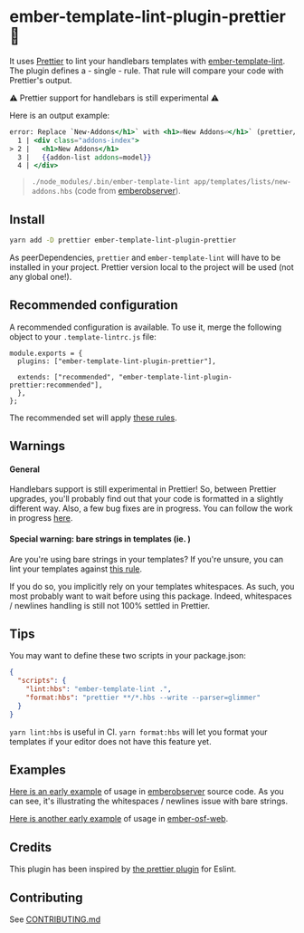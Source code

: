 # ember-template-lint-plugin-prettier 👋

It uses [Prettier](https://github.com/prettier/prettier) to lint your handlebars templates with [ember-template-lint](https://github.com/ember-template-lint/ember-template-lint). The plugin defines a - single - rule. That rule will compare your code with Prettier's output.

⚠️ Prettier support for handlebars is still experimental ⚠️

Here is an output example:

```handlebars
error: Replace `New·Addons</h1>` with <h1>⏎New Addons⏎</h1>` (prettier/prettier) at app/templates/lists/new-addons.hbs:2:5:
  1 | <div class="addons-index">
> 2 |   <h1>New Addons</h1>
  3 |   {{addon-list addons=model}}
  4 | </div>
```

> `./node_modules/.bin/ember-template-lint app/templates/lists/new-addons.hbs` (code from [emberobserver](https://github.com/emberobserver/client)).

## Install

```sh
yarn add -D prettier ember-template-lint-plugin-prettier
```

As peerDependencies, `prettier` and `ember-template-lint` will have to be installed in your project. Prettier version local to the project will be used (not any global one!).

## Recommended configuration

A recommended configuration is available. To use it, merge the following object
to your `.template-lintrc.js` file:

```
module.exports = {
  plugins: ["ember-template-lint-plugin-prettier"],

  extends: ["recommended", "ember-template-lint-plugin-prettier:recommended"],
  },
};
```

The recommended set will apply [these rules](https://github.com/ember-template-lint/ember-template-lint-plugin-prettier/blob/v1.1.0-beta.0/lib/config/recommended.js).

## Warnings

#### General

Handlebars support is still experimental in Prettier! So, between Prettier upgrades, you'll probably find out that your code is formatted in a slightly different way. Also, a few bug fixes are in progress. You can follow the work in progress [here](https://github.com/jgwhite/prettier/issues/1).

#### Special warning: bare strings in templates (ie. )

Are you're using bare strings in your templates? If you're unsure, you can lint your templates against [this rule](https://github.com/ember-template-lint/ember-template-lint/blob/master/docs/rule/no-bare-strings.md).

If you do so, you implicitly rely on your templates whitespaces. As such, you most probably want to wait before using this package. Indeed, whitespaces / newlines handling is still not 100% settled in Prettier.

## Tips

You may want to define these two scripts in your package.json:

```json
{
  "scripts": {
    "lint:hbs": "ember-template-lint .",
    "format:hbs": "prettier **/*.hbs --write --parser=glimmer"
  }
}
```

`yarn lint:hbs` is useful in CI. `yarn format:hbs` will let you format your templates if your editor does not have this feature yet.

## Examples

[Here is an early example](https://github.com/dcyriller/client/pull/1) of usage in [emberobserver](https://emberobserver.com/) source code. As you can see, it's illustrating the whitespaces / newlines issue with bare strings.

[Here is another early example](https://github.com/dcyriller/ember-osf-web/pull/1) of usage in [ember-osf-web](https://github.com/CenterForOpenScience/ember-osf-web).

## Credits

This plugin has been inspired by [the prettier plugin](https://github.com/prettier/eslint-plugin-prettier) for Eslint.

## Contributing

See [CONTRIBUTING.md](https://github.com/dcyriller/ember-template-lint-plugin-prettier/blob/master/CONTRIBUTING.md)
